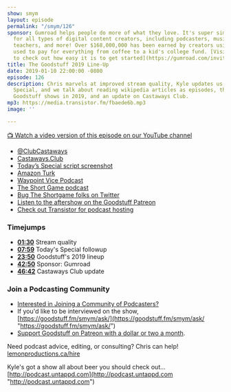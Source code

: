 ```yaml
---
show: smym
layout: episode
permalink: "/smym/126"
sponsor: Gumroad helps people do more of what they love. It's super simple e-commerce
  for all types of digital content creators, including podcasters, musicians, writers,
  teachers, and more! Over $168,000,000 has been earned by creators using the platform,
  used to pay for everything from coffee to a kid's college fund. [Visit Gumroad today
  to check out how easy it is to get started](https://gumroad.com/invite/showmeyourmic).
title: The Goodstuff 2019 Line-Up
date: 2019-01-10 22:00:00 -0800
episode: 126
description: Chris marvels at improved stream quality, Kyle updates us on Today's
  Special, and we talk about reading wikipedia articles as episodes, the state of
  Goodstuff shows in 2019, and an update on Castaways Club.
mp3: https://media.transistor.fm/fbaede6b.mp3
image: ''

---
```

[📺 Watch a video version of this episode on our YouTube channel](https://www.youtube.com/watch?v=zIUZkMciImc)

* [@ClubCastaways](https://twitter.com/clubcastaways)
* [Castaways.Club](https://castaways.club)
* [Today’s Special script screenshot](https://d.pr/i/beixeC)
* [Amazon Turk](https://www.mturk.com)
* [Waypoint Vice Podcast](https://waypoint.vice.com/en_us/topic/podcasts)
* [The Short Game podcast](https://www.theshortgame.net)
* [Bug The Shortgame folks on Twitter](https://twitter.com/_shortgame)
* [Listen to the aftershow on the Goodstuff Patreon](https://www.patreon.com/goodstuff)
* [Check out Transistor for podcast hosting](https://transistor.fm/?via=chris)

### Timejumps

* **[01:30](#t=01:30)** Stream quality
* **[07:59](#t=07:59)** Today's Special followup
* **[23:50](#t=23:50)** Goodstuff's 2019 lineup
* **[42:50](#t=42:50)** Sponsor: Gumroad
* **[46:42](#t=46:42)** Castaways Club update

### Join a Podcasting Community

* [Interested in Joining a Community of Podcasters?](https://mailchi.mp/ad73a5bdfab5/podcasting)
* If you'd like to be interviewed on the show, [https://goodstuff.fm/smym/ask/](https://goodstuff.fm/smym/ask/ "https://goodstuff.fm/smym/ask/")
* [Support Goodstuff on Patreon with a dollar or two a month](https://www.patreon.com/goodstuff).

Need podcast advice, editing, or consulting? Chris can help! [lemonproductions.ca/hire](https://lemonproductions.ca/hire)

Kyle's got a show all about beer you should check out... [http://podcast.untappd.com](http://podcast.untappd.com "http://podcast.untappd.com")